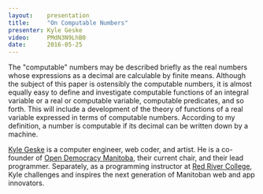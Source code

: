 ```yaml
---
layout:    presentation
title:     "On Computable Numbers"
presenter: Kyle Geske
video:     PMdN3N9LhB0
date:      2016-05-25
---
```


The "computable" numbers may be described briefly as the real numbers whose expressions as a decimal are calculable by finite means. Although the subject of this paper is ostensibly the computable numbers, it is almost equally easy to define and investigate computable functions of an integral variable or a real or computable variable, computable predicates, and so forth. This will include a development of the theory of functions of a real variable expressed in terms of computable numbers. According to my definition, a number is computable if its decimal can be written down by a machine.

[Kyle Geske](https://twitter.com/stungeye) is a computer engineer, web coder, and artist. He is a co-founder of [Open Democracy Manitoba](http://opendemocracymanitoba.ca/), their current chair, and their lead programmer. Separately, as a programming instructor at [Red River College](http://rrc.ca/), Kyle challenges and inspires the next generation of Manitoban web and app innovators.
